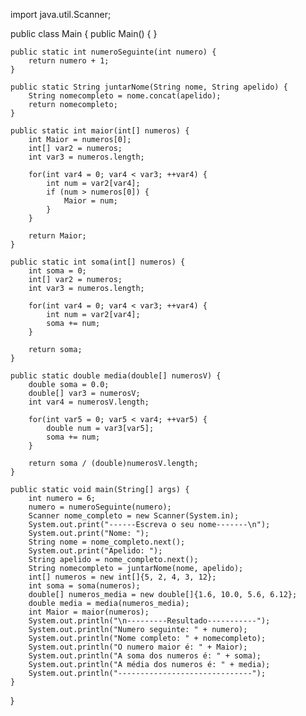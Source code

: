 import java.util.Scanner;

public class Main {
    public Main() {
    }

    public static int numeroSeguinte(int numero) {
        return numero + 1;
    }

    public static String juntarNome(String nome, String apelido) {
        String nomecompleto = nome.concat(apelido);
        return nomecompleto;
    }

    public static int maior(int[] numeros) {
        int Maior = numeros[0];
        int[] var2 = numeros;
        int var3 = numeros.length;

        for(int var4 = 0; var4 < var3; ++var4) {
            int num = var2[var4];
            if (num > numeros[0]) {
                Maior = num;
            }
        }

        return Maior;
    }

    public static int soma(int[] numeros) {
        int soma = 0;
        int[] var2 = numeros;
        int var3 = numeros.length;

        for(int var4 = 0; var4 < var3; ++var4) {
            int num = var2[var4];
            soma += num;
        }

        return soma;
    }

    public static double media(double[] numerosV) {
        double soma = 0.0;
        double[] var3 = numerosV;
        int var4 = numerosV.length;

        for(int var5 = 0; var5 < var4; ++var5) {
            double num = var3[var5];
            soma += num;
        }

        return soma / (double)numerosV.length;
    }

    public static void main(String[] args) {
        int numero = 6;
        numero = numeroSeguinte(numero);
        Scanner nome_completo = new Scanner(System.in);
        System.out.print("------Escreva o seu nome-------\n");
        System.out.print("Nome: ");
        String nome = nome_completo.next();
        System.out.print("Apelido: ");
        String apelido = nome_completo.next();
        String nomecompleto = juntarNome(nome, apelido);
        int[] numeros = new int[]{5, 2, 4, 3, 12};
        int soma = soma(numeros);
        double[] numeros_media = new double[]{1.6, 10.0, 5.6, 6.12};
        double media = media(numeros_media);
        int Maior = maior(numeros);
        System.out.println("\n---------Resultado-----------");
        System.out.println("Numero seguinte: " + numero);
        System.out.println("Nome completo: " + nomecompleto);
        System.out.println("O numero maior é: " + Maior);
        System.out.println("A soma dos numeros é: " + soma);
        System.out.println("A média dos numeros é: " + media);
        System.out.println("------------------------------");
    }
}
